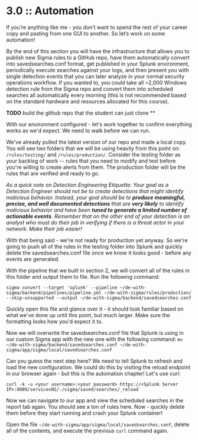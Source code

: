 # 3.0 :: Automation

If you’re anything like me - you don’t want to spend the rest of your career copy and pasting from one GUI to another. So let’s work on some automation!

By the end of this section you will have the infrastructure that allows you to publish new Sigma rules to a GitHub repo, have them automatically convert into savedsearches.conf format, get published in your Splunk environment, periodically execute searches against your logs, and then present you with single detection events that you can later analyze in your normal security operations workflow. If you wanted to, you could take all ~2,000 Windows detection rule from the Sigma repo and convert them into scheduled searches all automatically every morning (this is not recommended based on the standard hardware and resources allocated for this course).

**TODO** build the github repo that the student can just clone **

With our environment configured - let's work together to confirm everything works as we'd expect. We need to walk before we can run.

We've already pulled the latest version of our repo and made a local copy. You will see two folders that we will be using heavily from this point on: `/rules/testing/` and `/rules/production/`. Consider the testing folder as your backlog of work -- rules that you need to modify and test before you're willing to create alerts from them. The production folder will be the rules that are verified and ready to go.

*As a quick note on Detection Engineering Etiquette: Your goal as a Detection Engineer should not be to create detections that might identify malicious behavior. Instead, your goal should be to **produce meaningful, precise, and well documented detections** that are **very likely** to identify malicious behavior and have been **tuned to generate a limited number of actionable events**. Remember that on the other end of your detection is an analyst who must do their job in verifying if there is a threat actor in your network. Make their job easier!*

With that being said - we're not ready for production yet anyway. So we're going to push all of the rules in the testing folder into Splunk and quickly delete the savedsearches.conf file once we know it looks good - before any events are generated. 

With the pipeline that we built in section 2, we will convert all of the rules in this folder and output them to file. Run the following command:

`sigma convert --target 'splunk' --pipeline ~/de-with-sigma/backend/pipelines/pipeline.yml ~/de-with-sigma/rules/production/ --skip-unsupported --output ~/de-with-sigma/backend/savedsearches.conf`

Quickly open this file and glance over it - it should look familiar based on what we've done up until this point, but much larger. Make sure the formatting looks how you'd expect it to.

Now we will overwrite the savedsearches.conf file that Splunk is using in our custom Sigma app with the new one with the following command:
`mv ~/de-with-sigma/backend/savedsearches.conf ~/de-with-sigma/app/sigma/local/savedsearches.conf`

Can you guess the next step here? We need to tell Splunk to refresh and load the new configuration. We could do this by visiting the reload endpoint in our browser again - but this is the automation chapter! Let's use curl:

`curl -k -u <your username>:<your password> https://<Splunk Server IP>:8089/servicesNS/-/sigma/saved/searches/_reload`

Now we can navigate to our app and view the scheduled searches in the report tab again. You should see a ton of rules here. Now - quickly delete them before they start running and crash your Splunk container!

Open the file `~/de-with-sigma/app/sigma/local/savedsearches.conf`, delete all of the contents, and execute the previous `curl` command again.
